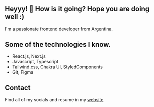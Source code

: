 ## Heyyy! 👋 How is it going? Hope you are doing well :) 

I'm a passionate frontend developer from Argentina.

## Some of the technologies I know.

* React.js, Next.js
* Javascript, Typescript
* Tailwind.css, Chakra UI, StyledComponents
* Git, Figma

## Contact

Find all of my socials and resume in my [website](https://www.lucasbrumatti.com/)
